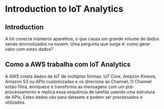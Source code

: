 # Introduction to IoT Analytics

## Introduction

A Iot conecta inúmeros aparelhos, o que causa um grande volume de dados sendo sincronizados na nuvem. Uma pergunta que surge é: como gerar valor com estes dados?

## Como a AWS trabalha com IoT Analytics

A AWS coleta dados de IoT de múltiplas formas: IoT Core, Amazon Kinesis, Amazon S3 ou APIs customizadas e os direciona ao Channel;
O Channel então filtra, enriquece e transforma as mensagens com um pré-processamento e replica essa sequência de tarefas usando uma estrutura de APIs;
Estes dados vão para datasets e podem ser processados e utilizados.
